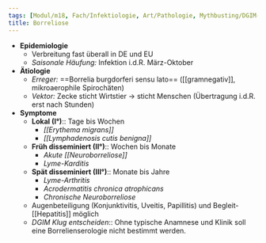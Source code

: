 ```yaml
---
tags: [Modul/m18, Fach/Infektiologie, Art/Pathologie, Mythbusting/DGIM-Klug-entscheiden]
title: Borreliose
---
```

- **Epidemiologie**
	- Verbreitung fast überall in DE und EU
	- *Saisonale Häufung:* Infektion i.d.R. März-Oktober
- **Ätiologie**
	- *Erreger:* ==Borrelia burgdorferi sensu lato== ([[gramnegativ]], mikroaerophile Spirochäten)
	- *Vektor:* Zecke sticht Wirtstier → sticht Menschen (Übertragung i.d.R. erst nach Stunden)
- **Symptome**
	- **Lokal (I°)**:: Tage bis Wochen
		- *[[Erythema migrans]]*
		- *[[Lymphadenosis cutis benigna]]*
	- **Früh disseminiert (II°)**:: Wochen bis Monate
		- *Akute [[Neuroborreliose]]*
		- *Lyme-Karditis*
	- **Spät disseminiert (III°)**:: Monate bis Jahre
		- *Lyme-Arthritis*
		- *Acrodermatitis chronica atrophicans*
		- *Chronische Neuroborreliose*
	- Augenbeteiligung (Konjunktivitis, Uveitis, Papillitis) und Begleit-[[Hepatitis]] möglich
	- *DGIM Klug entscheiden*:: Ohne typische Anamnese und Klinik soll eine Borrelienserologie nicht bestimmt werden.
